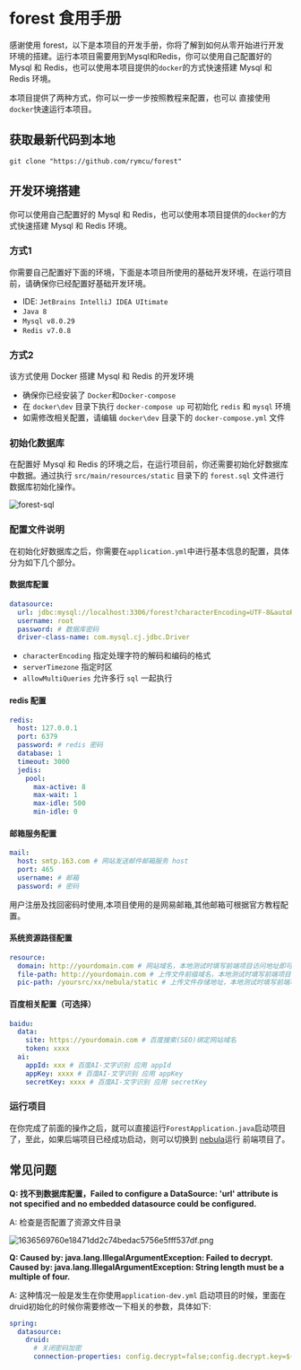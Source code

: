 # forest 食用手册

感谢使用 forest，以下是本项目的开发手册，你将了解到如何从零开始进行开发环境的搭建。运行本项目需要用到Mysql和Redis，你可以使用自己配置好的
Mysql 和 Redis，也可以使用本项目提供的`docker`的方式快速搭建 Mysql 和 Redis 环境。

本项目提供了两种方式，你可以一步一步按照教程来配置，也可以
直接使用`docker`快速运行本项目。

## 获取最新代码到本地

```shell
git clone "https://github.com/rymcu/forest"
```

## 开发环境搭建

你可以使用自己配置好的 Mysql 和 Redis，也可以使用本项目提供的`docker`的方式快速搭建 Mysql 和 Redis 环境。

### 方式1

你需要自己配置好下面的环境，下面是本项目所使用的基础开发环境，在运行项目前，请确保你已经配置好基础开发环境。

- IDE: `JetBrains IntelliJ IDEA UItimate`
- `Java 8`
- `Mysql v8.0.29`
- `Redis v7.0.8`

### 方式2

该方式使用 Docker 搭建 Mysql 和 Redis 的开发环境

- 确保你已经安装了 `Docker`和`Docker-compose`
- 在 `docker\dev` 目录下执行 `docker-compose up` 可初始化 `redis` 和 `mysql` 环境
- 如需修改相关配置，请编辑 `docker\dev` 目录下的 `docker-compose.yml` 文件

### 初始化数据库

在配置好 Mysql 和 Redis 的环境之后，在运行项目前，你还需要初始化好数据库中数据。通过执行 `src/main/resources/static`
目录下的 `forest.sql` 文件进行数据库初始化操作。

![forest-sql](https://static.rymcu.com/article/1650261394563.png)

### 配置文件说明

在初始化好数据库之后，你需要在`application.yml`中进行基本信息的配置，具体分为如下几个部分。

#### 数据库配置

```yaml
datasource:
  url: jdbc:mysql://localhost:3306/forest?characterEncoding=UTF-8&autoReconnect=true&useSSL=false&serverTimezone=Asia/Shanghai&allowMultiQueries=true
  username: root
  password: # 数据库密码
  driver-class-name: com.mysql.cj.jdbc.Driver
```

- `characterEncoding` 指定处理字符的解码和编码的格式
- `serverTimezone` 指定时区
- `allowMultiQueries` 允许多行 `sql` 一起执行

#### redis 配置

```yaml
redis:
  host: 127.0.0.1
  port: 6379
  password: # redis 密码
  database: 1
  timeout: 3000
  jedis:
    pool:
      max-active: 8
      max-wait: 1
      max-idle: 500
      min-idle: 0
```

#### 邮箱服务配置

```yaml
mail:
  host: smtp.163.com # 网站发送邮件邮箱服务 host
  port: 465
  username: # 邮箱
  password: # 密码
```

用户注册及找回密码时使用,本项目使用的是网易邮箱,其他邮箱可根据官方教程配置。

#### 系统资源路径配置

```yaml
resource:
  domain: http://yourdomain.com # 网站域名，本地测试时填写前端项目访问地址即可
  file-path: http://yourdomain.com # 上传文件前缀域名，本地测试时填写前端项目访问地址即可
  pic-path: /yoursrc/xx/nebula/static # 上传文件存储地址，本地测试时填写前端项目路径下的 static 目录即可
```

#### 百度相关配置（可选择）

```yaml
baidu:
  data:
    site: https://yourdomain.com # 百度搜索(SEO)绑定网站域名
    token: xxxx
  ai:
    appId: xxx # 百度AI-文字识别 应用 appId
    appKey: xxxx # 百度AI-文字识别 应用 appKey
    secretKey: xxxx # 百度AI-文字识别 应用 secretKey
```

### 运行项目

在你完成了前面的操作之后，就可以直接运行`ForestApplication.java`启动项目了，至此，如果后端项目已经成功启动，则可以切换到
[nebula](https://github.com/rymcu/nebula)运行 前端项目了。

## 常见问题

**Q: 找不到数据库配置，Failed to configure a DataSource: 'url' attribute is not specified and no embedded datasource
could be configured.**

A: 检查是否配置了资源文件目录

![1636569760e18471dd2c74bedac5756e5fff537df.png](https://static.rymcu.com/article/1650261657433.png)

**Q: Caused by: java.lang.IllegalArgumentException: Failed to decrypt.
Caused by: java.lang.IllegalArgumentException: String length must be a multiple of four.**

A: 这种情况一般是发生在你使用`application-dev.yml`
启动项目的时候，里面在druid初始化的时候你需要修改一下相关的参数，具体如下:

```yaml
spring:
  datasource:
    druid:
      # 关闭密码加密
      connection-properties: config.decrypt=false;config.decrypt.key=${publicKey}
```